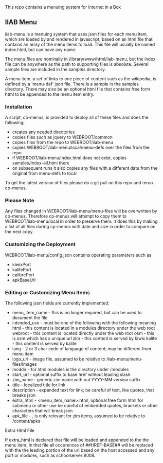 This repo contains a menuing system for Internet in a Box

## IIAB Menu

iiab-menu is a menuing system that uses json files for each menu item, which are loaded by and rendered in javascript,
based on an html file that contains an array of the menu items to load. This file will usually be named index.html, but can have
any name.

The menu files are nominally in /library/www/html/iiab-menu, but the index file can be anywhere as the path to supporting files is absolute.
Several sample files are included in the samples directory.

A menu item, a set of links to one piece of content such as the wikipedia, is defined by a 'menu-def' json file.  There is a sample in the samples
directory. There may also be an optional html file that contains free form html to be appended to the menu item entry.

### Installation

A script, cp-menus, is provided to deploy all of these files and does the following:

* creates any needed directories
* copies files such as jquery to WEBROOT/common
* copies files from the repo to WEBROOT/iiab-menu
* copies WEBROOT/iiab-menu/local/menu-defs over the files from the repo
* if WEBROOT/iiab-menu/index.html does not exist, copies samples/index-all.html there
* on subsequent runs it also copies any files with a different date from the original from menu-defs to local


To get the latest version of files please do a git pull on this repo and rerun cp-menus.

### Please Note

Any files changed in WEBROOT/iiab-menu/menu-files will be overwritten by cp-menus.  Therefore cp-menus will attempt
to copy them to WEBROOT/iiab-menu/local in order to preserve them. It does this by making a list of all files
during cp-menus with date and size in order to compare on the next copy.

### Customizing the Deployment

WEBROOT/iiab-menu/config.json contains operating parameters such as

* kiwixPort
* kalitePort
* calibrePort
* apkBaseUrl

### Editing or Customizing Menu Items

The following json fields are currently implemented:

* menu_item_name - this is no longer required, but can be used to document the file
* intended_use - must be one of the following with the following meaning
    html - this content is located in a modules directory under the web root
    webroot - this content is located directly under the web root
    osm - this is osm which has a unique url
    zim - this content is served by kiwix
    kalite - this content is served by kalite
* lang - 2 or 3 char code of language of content; may be different from menu item
* logo_url - image file, assumed to be relative to /iiab-menu/menu-files/images
* moddir - for html modules is the directory under /modules
* start_url - optional suffix to base href without leading slash
* zim_name - generic zim name with out YYYY-MM version suffix
* title - localized title for link
* description - expanded text for link; be careful of text, like quotes, that breaks json
* extra_html - <menu_item_name>.html, optional free form html for submenu or other use
               be careful of embedded quotes, brackets or other characters that will break json
* apk_file - <apk file without full path>, is only relevant for zim items, assumed to be relative to /content/apks

Extra Html File

If extra_html is declared that file will be loaded and appended to the the menu item.  In that file all occurences
of ##HREF-BASE## will be replaced with the the leading portion of the url based on the host accessed and any port
or modules, such as schoolserver:8008.
